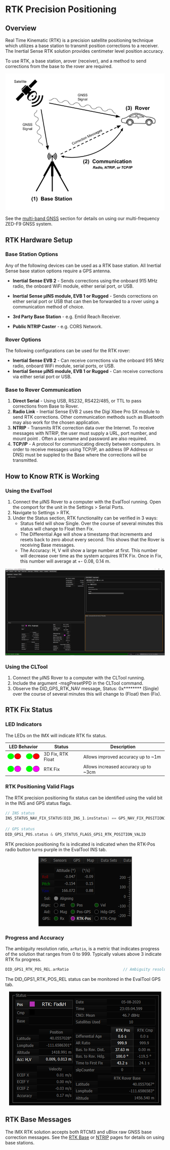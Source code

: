 # RTK Precision Positioning

## Overview

Real Time Kinematic (RTK) is a precision satellite positioning technique which utilizes a base station to transmit position corrections to a receiver. The Inertial Sense RTK solution provides centimeter level position accuracy.

To use RTK, a base station, arover (receiver), and a method to send corrections from the base to the rover are required.

![](images/RTKDiagram.png)

See the [multi-band GNSS](../multi_band_gnss/#evb-2-to-zed-f9p-interface) section for details on using our multi-frequency ZED-F9 GNSS system.


## **RTK Hardware Setup**

### **Base Station Options**

Any of the following devices can be used as a RTK base station. All Inertial Sense base station options require a GPS antenna.

- **Inertial Sense EVB 2** - Sends corrections using the onboard 915 MHz radio, the onboard WiFi module, either serial port, or USB.

<!-- (access point mode or over an existing network/hotspot). -->
<!-- (up to several km line-of-sight) -->

- **Inertial Sense µINS module, EVB 1 or Rugged** - Sends corrections on either serial port or USB that can then be forwarded to a rover using a communication method of choice.

- **3rd Party Base Station** - e.g. Emlid Reach Receiver.  

- **Public NTRIP Caster** - e.g. CORS Network.  

### Rover Options

The following configurations can be used for the RTK rover:

- **Inertial Sense EVB 2** - Can receive corrections via the onboard 915 MHz radio, onboard WiFi module, serial ports, or USB.
- **Inertial Sense µINS module, EVB 1 or Rugged** - Can receive corrections via either serial port or USB.

### Base to Rover Communication

1. **Direct Serial** - Using USB, RS232, RS422/485, or TTL to pass corrections from Base to Rover.
2. **Radio Link** - Inertial Sense EVB 2 uses the Digi Xbee Pro SX module to send RTK corrections. Other communication methods such as Bluetooth may also work for the chosen application.
3. **NTRIP** - Transmits RTK correction data over the Internet. To receive messages with NTRIP, the user must supply a URL, port number, and mount point . Often a username and password are also required.
4. **TCP/IP** - A protocol for communicating directly between computers. In order to receive messages using TCP/IP, an address (IP Address or DNS) must be suppled to the Base where the corrections will be transmitted.

## **How to Know RTK is Working**

### **Using the EvalTool**

1. Connect the µINS Rover to a computer with the EvalTool running. Open the comport for the unit in the Settings > Serial Ports.
2. Navigate to Settings > RTK.
3. Under the Status section, RTK functionality can be verified in 3 ways:
   - Status field will show Single. Over the course of several minutes this status will change to Float then Fix.
   - The Differential Age will show a timestamp that increments and resets back to zero about every second. This shows that the Rover is receiving Base messages.
   - The Accuracy: H, V will show a large number at first. This number will decrease over time as the system acquires RTK Fix. Once in Fix, this number will average at +- 0.08, 0.14 m.

![EvalTool RTK](images/how_to_know_rtk_is_working.png)

### **Using the CLTool**

1. Connect the µINS Rover to a computer with the CLTool running.
2. Include the argument -msgPresetPPD in the CLTool command.
3. Observe the DID_GPS_RTK_NAV message, Status: 0x******** (Single) over the course of several minutes this will change to (Float) then (Fix).

## RTK Fix Status

### **LED Indicators**

The LEDs on the IMX will indicate RTK fix status. 

| LED Behavior                       | Status            | Description                          |
| ---------------------------------- | ----------------- | ------------------------------------ |
| ![RTK_Float](images/RTK_Float.png) | 3D Fix, RTK Float | Allows improved accuracy up to ~1m   |
| ![RTK_Fix](images/RTK_Fix.png)     | RTK Fix           | Allows increased accuracy up to ~3cm |

### RTK Positioning Valid Flags

The RTK precision positioning fix status can be identified using the valid bit in the INS and GPS status flags.

```c++
// INS status
INS_STATUS_NAV_FIX_STATUS(DID_INS_1.insStatus) == GPS_NAV_FIX_POSITIONING_RTK_FIX

// GPS status
DID_GPS1_POS.status & GPS_STATUS_FLAGS_GPS1_RTK_POSITION_VALID
```

RTK precision positioning fix is indicated is indicated when the RTK-Pos radio button turns purple in the EvalTool INS tab.

<center>

![RTK fix in EvalTool](images/rtk_position_fix.png)

</center>

### Progress and Accuracy

The ambiguity resolution ratio, `arRatio`, is a metric that indicates progress of the solution that ranges from 0 to 999.  Typically values above 3 indicate RTK fix progress.   

```c++
DID_GPS1_RTK_POS_REL.arRatio						// Ambiguity resolution ratio
```

The DID_GPS1_RTK_POS_REL status can be monitored in the EvalTool GPS tab.

<center>

![RTK status in EvalTool](images/rtk_position_status.png)

</center>

## RTK Base Messages

The IMX RTK solution accepts both RTCM3 and uBlox raw GNSS base correction messages.  See the [RTK Base](../rtk_base) or [NTRIP](../rtk_ntrip) pages for details on using base stations.

